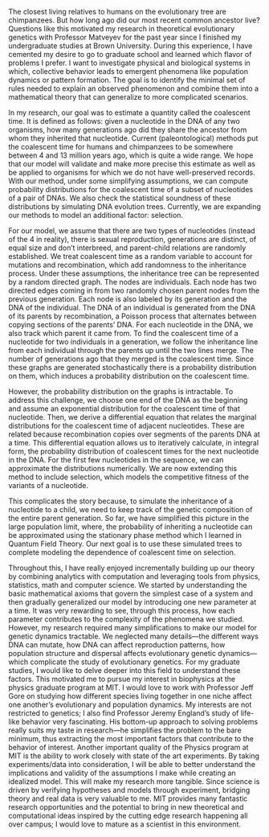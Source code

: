 The closest living relatives to humans on the evolutionary tree are chimpanzees. But how long ago did our most recent common ancestor live? Questions like this motivated my research in theoretical evolutionary genetics with Professor Matveyev for the past year since I finished my undergraduate studies at Brown University. During this experience, I have cemented my desire to go to graduate school and learned which flavor of problems I prefer. I want to investigate physical and biological systems in which, collective behavior leads to emergent phenomena like population dynamics or pattern formation. The goal is to identify the minimal set of rules needed to explain an observed phenomenon and combine them into a mathematical theory that can generalize to more complicated scenarios.

In my research, our goal was to estimate a quantity called the coalescent time. It is defined as follows: given a nucleotide in the DNA of any two organisms, how many generations ago did they share the ancestor from whom they inherited that nucleotide. Current (paleontological) methods put the coalescent time for humans and chimpanzees to be somewhere between 4 and 13 million years ago, which is quite a wide range. We hope that our model will validate and make more precise this estimate as well as be applied to organisms for which we do not have well-preserved records. With our method, under some simplifying assumptions, we can compute probability distributions for the coalescent time of a subset of nucleotides of a pair of DNAs. We also check the statistical soundness of these distributions by simulating DNA evolution trees. Currently, we are expanding our methods to model an additional factor: selection.

For our model, we assume that there are two types of nucleotides (instead of the 4 in reality), there is sexual reproduction, generations are distinct, of equal size and don’t interbreed, and parent-child relations are randomly established. We treat coalescent time as a random variable to account for mutations and recombination, which add randomness to the inheritance process. Under these assumptions, the inheritance tree can be represented by a random directed graph. The nodes are individuals. Each node has two directed edges coming in from two randomly chosen parent nodes from the previous generation. Each node is also labeled by its generation and the DNA of the individual. The DNA of an individual is generated from the DNA of its parents by recombination, a Poisson process that alternates between copying sections of the parents’ DNA. For each nucleotide in the DNA, we also track which parent it came from. To find the coalescent time of a nucleotide for two individuals in a generation, we follow the inheritance line from each individual through the parents up until the two lines merge. The number of generations ago that they merged is the coalescent time. Since these graphs are generated stochastically there is a probability distribution on them, which induces a probability distribution on the coalescent time.

However, the probability distribution on the graphs is intractable. To address this challenge, we choose one end of the DNA as the beginning and assume an exponential distribution for the coalescent time of that nucleotide. Then, we derive a differential equation that relates the marginal distributions for the coalescent time of adjacent nucleotides. These are related because recombination copies over segments of the parents DNA at a time. This differential equation allows us to iteratively calculate, in integral form, the probability distribution of coalescent times for the next nucleotide in the DNA. For the first few nucleotides in the sequence, we can approximate the distributions numerically. We are now extending this method to include selection, which models the competitive fitness of the variants of a nucleotide. 

This complicates the story because, to simulate the inheritance of a nucleotide to a child, we need to keep track of the genetic composition of the entire parent generation. So far, we have simplified this picture in the large population limit, where, the probability of inheriting a nucleotide can be approximated using the stationary phase method which I learned in Quantum Field Theory. Our next goal is to use these simulated trees to complete modeling the dependence of coalescent time on selection. 

Throughout this, I have really enjoyed incrementally building up our theory by combining analytics with computation and leveraging tools from physics, statistics, math and computer science. We started by understanding the basic mathematical axioms that govern the simplest case of a system and then gradually generalized our model by introducing one new parameter at a time. It was very rewarding to see, through this process, how each parameter contributes to the complexity of the phenomena we studied. However, my research required many simplifications to make our model for genetic dynamics tractable. We neglected many details—the different ways DNA can mutate, how DNA can affect reproduction patterns, how population structure and dispersal affects evolutionary genetic dynamics—which complicate the study of evolutionary genetics. For my graduate studies, I would like to delve deeper into this field to understand these factors. This motivated me to pursue my interest in biophysics at the physics graduate program at MIT. I would love to work with Professor Jeff Gore on studying how different species living together in one niche affect one another’s evolutionary and population dynamics. My interests are not restricted to genetics; I also find Professor Jeremy England’s study of life-like behavior very fascinating. His bottom-up approach to solving problems really suits my taste in research—he simplifies the problem to the bare minimum, thus extracting the most important factors that contribute to the behavior of interest. Another important quality of the Physics program at MIT is the ability to work closely with state of the art experiments. By taking experiments/data into consideration, I will be able to better understand the implications and validity of the assumptions I make while creating an idealized model. This will make my research more tangible. Since science is driven by verifying hypotheses and models through experiment, bridging theory and real data is very valuable to me. MIT provides many fantastic research opportunities and the potential to bring in new theoretical and computational ideas inspired by the cutting edge research happening all over campus; I would love to mature as a scientist in this environment. 
